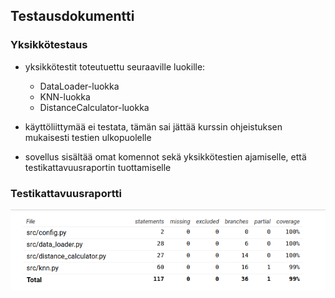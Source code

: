 ## Testausdokumentti
### Yksikkötestaus

- yksikkötestit toteutuettu seuraaville luokille:
  - DataLoader-luokka
  - KNN-luokka
  - DistanceCalculator-luokka
- käyttöliittymää ei testata, tämän sai jättää kurssin ohjeistuksen mukaisesti testien ulkopuolelle

- sovellus sisältää omat komennot sekä yksikkötestien ajamiselle, että testikattavuusraportin tuottamiselle

### Testikattavuusraportti

![coverage](kuvat/coverage_report.png)

